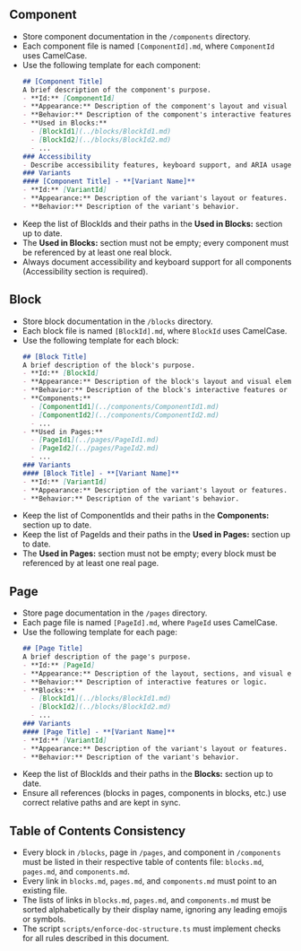 ## Component
- Store component documentation in the `/components` directory.
- Each component file is named `[ComponentId].md`, where `ComponentId` uses CamelCase.
- Use the following template for each component:
  ```md
  ## [Component Title]
  A brief description of the component's purpose.
  - **Id:** [ComponentId]
  - **Appearance:** Description of the component's layout and visual elements.
  - **Behavior:** Description of the component's interactive features or logic.
  - **Used in Blocks:**
    - [BlockId1](../blocks/BlockId1.md)
    - [BlockId2](../blocks/BlockId2.md)
    - ...
  ### Accessibility
  - Describe accessibility features, keyboard support, and ARIA usage if relevant.
  ### Variants
  #### [Component Title] - **[Variant Name]**
  - **Id:** [VariantId]
  - **Appearance:** Description of the variant's layout or features.
  - **Behavior:** Description of the variant's behavior.
  ```
- Keep the list of BlockIds and their paths in the **Used in Blocks:** section up to date.
- The **Used in Blocks:** section must not be empty; every component must be referenced by at least one real block.
- Always document accessibility and keyboard support for all components (Accessibility section is required).

## Block
- Store block documentation in the `/blocks` directory.
- Each block file is named `[BlockId].md`, where `BlockId` uses CamelCase.
- Use the following template for each block:
  ```md
  ## [Block Title]
  A brief description of the block's purpose.
  - **Id:** [BlockId]
  - **Appearance:** Description of the block's layout and visual elements.
  - **Behavior:** Description of the block's interactive features or logic.
  - **Components:**
    - [ComponentId1](../components/ComponentId1.md)
    - [ComponentId2](../components/ComponentId2.md)
    - ...
  - **Used in Pages:**
    - [PageId1](../pages/PageId1.md)
    - [PageId2](../pages/PageId2.md)
    - ...
  ### Variants
  #### [Block Title] - **[Variant Name]**
  - **Id:** [VariantId]
  - **Appearance:** Description of the variant's layout or features.
  - **Behavior:** Description of the variant's behavior.
  ```
- Keep the list of ComponentIds and their paths in the **Components:** section up to date.
- Keep the list of PageIds and their paths in the **Used in Pages:** section up to date.
- The **Used in Pages:** section must not be empty; every block must be referenced by at least one real page.

## Page
- Store page documentation in the `/pages` directory.
- Each page file is named `[PageId].md`, where `PageId` uses CamelCase.
- Use the following template for each page:
  ```md
  ## [Page Title]
  A brief description of the page's purpose.
  - **Id:** [PageId]
  - **Appearance:** Description of the layout, sections, and visual elements.
  - **Behavior:** Description of interactive features or logic.
  - **Blocks:**
    - [BlockId1](../blocks/BlockId1.md)
    - [BlockId2](../blocks/BlockId2.md)
    - ...
  ### Variants
  #### [Page Title] - **[Variant Name]**
  - **Id:** [VariantId]
  - **Appearance:** Description of the variant's layout or features.
  - **Behavior:** Description of the variant's behavior.
  ```
- Keep the list of BlockIds and their paths in the **Blocks:** section up to date.
- Ensure all references (blocks in pages, components in blocks, etc.) use correct relative paths and are kept in sync.

## Table of Contents Consistency
- Every block in `/blocks`, page in `/pages`, and component in `/components` must be listed in their respective table of contents file: `blocks.md`, `pages.md`, and `components.md`.
- Every link in `blocks.md`, `pages.md`, and `components.md` must point to an existing file.
- The lists of links in `blocks.md`, `pages.md`, and `components.md` must be sorted alphabetically by their display name, ignoring any leading emojis or symbols.
- The script `scripts/enforce-doc-structure.ts` must implement checks for all rules described in this document.
